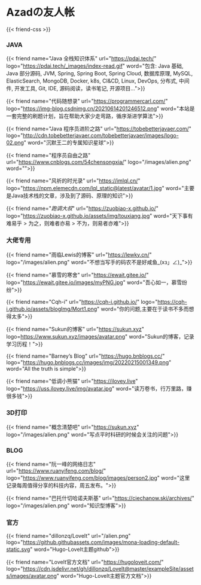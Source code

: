# Azadの友人帐

{{< friend-css >}}

### JAVA

{{< friend
name="Java 全栈知识体系"
url="https://pdai.tech/"
logo="https://pdai.tech/_images/index-read.gif"
word="包含: Java 基础, Java 部分源码, JVM, Spring, Spring Boot, Spring Cloud, 数据库原理, MySQL, ElasticSearch, MongoDB, Docker, k8s, CI&CD, Linux, DevOps, 分布式, 中间件, 开发工具, Git, IDE, 源码阅读，读书笔记, 开源项目...">}}

{{< friend
name="代码随想录"
url="https://programmercarl.com/"
logo="https://img-blog.csdnimg.cn/20210614201246512.png"
word="本站是一套完整的刷题计划，旨在帮助大家少走弯路，循序渐进学算法">}}

{{< friend
name="Java 程序员进阶之路"
url="https://tobebetterjavaer.com/"
logo="http://cdn.tobebetterjavaer.com/tobebetterjavaer/images/logo-02.png"
word="沉默王二的专属知识星球">}}

{{< friend
name="程序员自由之路"
url="https://www.cnblogs.com/54chensongxia/"
logo="/images/alien.png"
word="">}}

{{< friend
name="风祈的时光录"
url="https://imlql.cn/"
logo="https://npm.elemecdn.com/lql_static@latest/avatar/1.jpg"
word="主要是Java技术栈的文章，涉及到了源码、原理的知识">}}

{{< friend
name="_跑调大叔_"
url="https://zuobiao-x.github.io/"
logo="https://zuobiao-x.github.io/assets/img/touxiang.jpg"
word="天下事有难易乎 > 为之，则难者亦易 > 不为，则易者亦难">}}

### 大佬专用
{{< friend
name="雨临Lewis的博客"
url="https://lewky.cn/"
logo="/images/alien.png"
word="不想当写手的码农不是好咸鱼_(xз」∠)_">}}

{{< friend
name="慕雪的寒舍"
url="https://ewait.gitee.io/"
logo="https://ewait.gitee.io/images/myPNG.jpg"
word="吾心如一，慕雪纷纷">}}

{{< friend
name="Cqh-i"
url="https://cqh-i.github.io/"
logo="https://cqh-i.github.io/assets/blogImg/Mort1.png"
word="你的问题,主要在于读书不多而想得太多">}}

{{< friend
name="Sukun的博客"
url="https://sukun.xyz"
logo=https://www.sukun.xyz/images/avatar.png"
word="Sukun的博客，记录学习历程！">}}

{{< friend
name="Barney’s Blog"
url="https://hugo.bnblogs.cc/"
logo="https://hugo.bnblogs.cc/images/img/20220215001349.png"
word="All the truth is simple">}}

{{< friend
name="低调小熊猫"
url="https://ilovey.live"
logo="https://uss.ilovey.live/img/avatar.jpg"
word="读万卷书，行万里路，赚很多钱">}}

### 3D打印
{{< friend
name="概念清楚吧"
url="https://sukun.xyz"
logo="/images/alien.png"
word="写点平时科研的时候会关注的问题">}}

### BLOG

{{< friend
name="阮一峰的网络日志"
url="https://www.ruanyifeng.com/blog/"
logo="https://www.ruanyifeng.com/blog/images/person2.jpg"
word="这里记录每周值得分享的科技内容，周五发布。">}}

{{< friend
name="巴托什切哈诺夫斯基"
url="https://ciechanow.ski/archives/"
logo="/images/alien.png"
word="知识型博客">}}

### 官方
{{< friend
name="dillonzq/LoveIt"
url="/alien.png"
logo="https://github.githubassets.com/images/mona-loading-default-static.svg"
word="Hugo-LoveIt主题github">}}

{{< friend
name="LoveIt官方文档"
url="https://hugoloveit.com/"
logo="https://cdn.jsdelivr.net/gh/dillonzq/LoveIt@master/exampleSite/assets/images/avatar.png"
word="Hugo-LoveIt主题官方文档">}}

